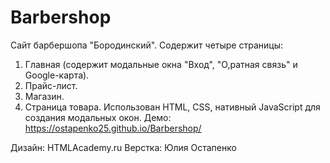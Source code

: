 # Barbershop

Сайт барбершопа "Бородинский". Содержит четыре страницы:
1. Главная (содержит модальные окна "Вход", "О,ратная связь" и Google-карта).
2. Прайс-лист.
3. Магазин.
4. Страница товара.
Использован HTML, CSS, нативный JavaScript для создания модальных окон.
Демо: https://ostapenko25.github.io/Barbershop/

Дизайн: HTMLAcademy.ru
Верстка: Юлия Остапенко

